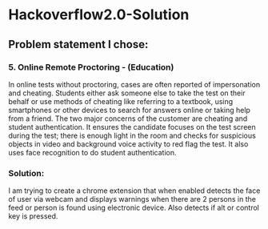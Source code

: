 # Hackoverflow2.0-Solution

## Problem statement I chose:
### 5. Online Remote Proctoring - (Education)
In online tests without proctoring, cases are often reported of impersonation and cheating. Students either ask someone else to take the test on their behalf or use methods of cheating like referring to a textbook, using smartphones or other devices to search for answers online or taking help from a friend. The two major concerns of the customer are cheating and student authentication. It ensures the candidate focuses on the test screen during the test; there is enough light in the room and checks for suspicious objects in video and background voice activity to red flag the test. It also uses face recognition to do student authentication.

### Solution:
I am trying to create a chrome extension that when enabled detects the face of user via webcam and displays warnings when there are 2 persons in the feed or person is found using electronic device. Also detects if alt or control key is pressed.
